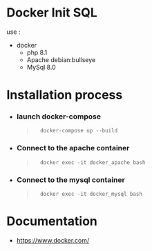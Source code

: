 ﻿# Docker Init SQL

use :

 - docker 
	 - php 8.1
	 - Apache debian:bullseye
	 - MySql 8.0 
	 

# Installation process

 - ### launch docker-compose
	>		docker-compose up --build
   
  - ### Connect to the apache container
  
	> 		docker exec -it docker_apache bash
	
  - ### Connect to the mysql container
  
	> 		docker exec -it docker_mysql bash
	

# Documentation

 - https://www.docker.com/
